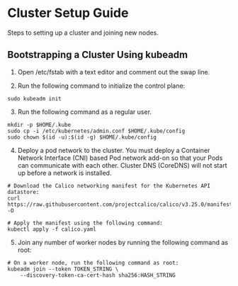 # Cluster Setup Guide

Steps to setting up a cluster and joining new nodes.

## Bootstrapping a Cluster Using kubeadm

1. Open /etc/fstab with a text editor and comment out the swap line.

2. Run the following command to initialize the control plane:
```
sudo kubeadm init
```

3. Run the following command as a regular user.
```
mkdir -p $HOME/.kube
sudo cp -i /etc/kubernetes/admin.conf $HOME/.kube/config
sudo chown $(id -u):$(id -g) $HOME/.kube/config
```

4. Deploy a pod network to the cluster.
You must deploy a Container Network Interface (CNI) based Pod network add-on so that your Pods can communicate with each other. Cluster DNS (CoreDNS) will not start up before a network is installed.
```
# Download the Calico networking manifest for the Kubernetes API datastore:
curl https://raw.githubusercontent.com/projectcalico/calico/v3.25.0/manifests/calico.yaml -O

# Apply the manifest using the following command:
kubectl apply -f calico.yaml
```

5. Join any number of worker nodes by running the following command as root:
```
# On a worker node, run the following command as root:
kubeadm join --token TOKEN_STRING \
    --discovery-token-ca-cert-hash sha256:HASH_STRING
```
